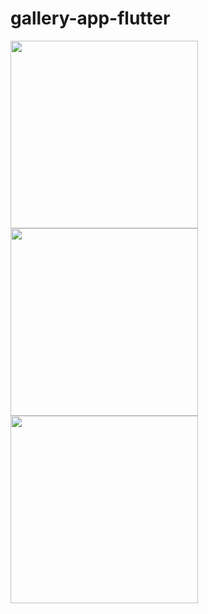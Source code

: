# gallery-app-flutter

<img src="https://user-images.githubusercontent.com/37696410/216838604-f7433d4c-8400-454f-a52d-16d1f05d418e.png" width="300"> <img src="https://user-images.githubusercontent.com/37696410/216838630-eb9c7027-ff0e-4078-9998-6dabf94c3fe7.png" width="300"> <img src="https://user-images.githubusercontent.com/37696410/216838890-b0f468ee-c577-455e-9c41-2d41b5424c0e.png" width="300">
